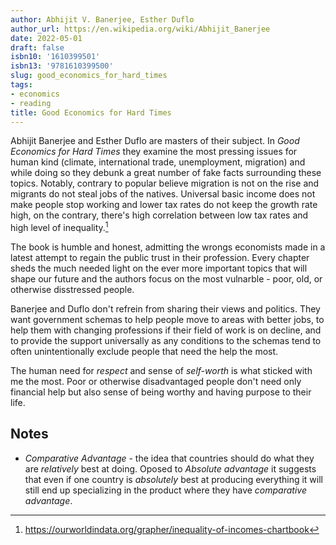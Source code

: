 ```yaml
---
author: Abhijit V. Banerjee, Esther Duflo
author_url: https://en.wikipedia.org/wiki/Abhijit_Banerjee
date: 2022-05-01
draft: false
isbn10: '1610399501'
isbn13: '9781610399500'
slug: good_economics_for_hard_times
tags:
- economics
- reading
title: Good Economics for Hard Times
---
```


Abhijit Banerjee and Esther Duflo are masters of their subject.
In _Good Economics for Hard Times_ they examine the most pressing issues
for human kind (climate, international trade, unemployment, migration) and
while doing so they debunk a great number of fake facts surrounding these topics.
Notably, contrary to popular believe migration is not on the rise and migrants do not steal jobs of the natives.
Universal basic income does not make people stop working and lower tax rates do not keep the growth rate high,
on the contrary, there's high correlation between low tax rates and high level of inequality.[^1]

The book is humble and honest, admitting the wrongs economists made in a latest attempt to regain the public trust in their profession.
Every chapter sheds the much needed light on the ever more important topics that will shape our future
and the authors focus on the most vulnarble - poor, old, or otherwise disstressed people.

Banerjee and Duflo don't refrein from sharing their views and politics.
They want government schemas to help people move to areas with better jobs,
to help them with changing professions if their field of work is on decline,
and to provide the support universally as any conditions to the schemas
tend to often unintentionally exclude people that need the help the most.

The human need for _respect_ and sense of _self-worth_ is what sticked with me the most.
Poor or otherwise disadvantaged people don't need only financial help but also
sense of being worthy and having purpose to their life.

## Notes

- _Comparative Advantage_ - the idea that countries should do what they are
  _relatively_ best at doing. Oposed to _Absolute advantage_ it suggests
  that even if one country is _absolutely_ best at producing everything
  it will still end up specializing in the product where they have _comparative advantage_.

[^1]: https://ourworldindata.org/grapher/inequality-of-incomes-chartbook
